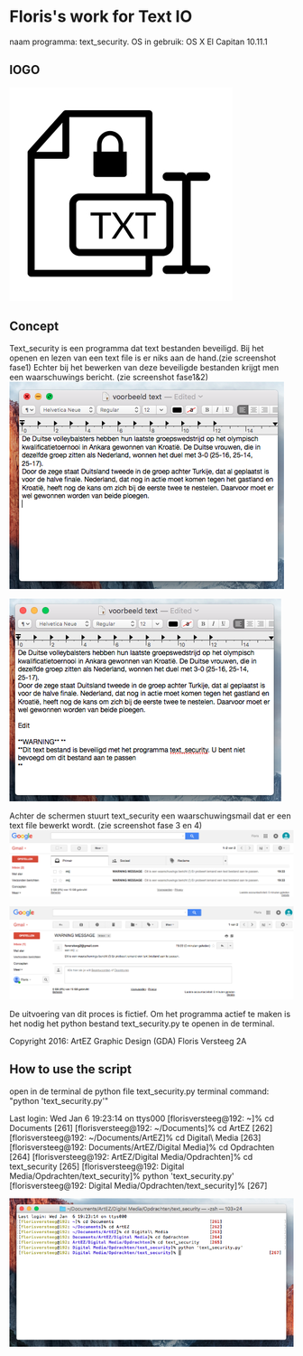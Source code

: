 # Floris's work for Text IO 


naam programma: text_security.
OS in gebruik: OS X El Capitan 10.11.1

## lOGO
![ScreenShot](programlogo.JPG)

## Concept
Text_security is een programma dat text bestanden beveiligd. Bij het openen en lezen van een text file is er niks aan de hand.(zie screenshot fase1) Echter bij het bewerken van deze beveiligde bestanden krijgt men een waarschuwings bericht. (zie screenshot fase1&2) 
![ScreenShot](screenshotfase1.png)

![ScreenShot](screenshotfase2.png)


Achter de schermen stuurt text_security een waarschuwingsmail dat er een text file bewerkt wordt. (zie screenshot fase 3 en 4)<br>
![ScreenShot](screenshotfase3.png)

![ScreenShot](screenshotfase4.png)

De uitvoering van dit proces is fictief.
Om het programma actief te maken is het nodig het python bestand text_security.py te openen in de terminal. 

Copyright 2016:
ArtEZ Graphic Design (GDA)
Floris Versteeg 2A

## How to use the script
open in de terminal de python file text_security.py
terminal command: "python 'text_security.py'"

Last login: Wed Jan  6 19:23:14 on ttys000
[florisversteeg@192: ~]% cd Documents                                     [261]
[florisversteeg@192: ~/Documents]% cd ArtEZ                               [262]
[florisversteeg@192: ~/Documents/ArtEZ]% cd Digital\ Media                [263]
[florisversteeg@192: Documents/ArtEZ/Digital Media]% cd Opdrachten        [264]
[florisversteeg@192: ArtEZ/Digital Media/Opdrachten]% cd text_security    [265]
[florisversteeg@192: Digital Media/Opdrachten/text_security]% python 'text_security.py'
[florisversteeg@192: Digital Media/Opdrachten/text_security]%                                    [267]

![ScreenShot](terminalnavigatiescreenshot.png)


